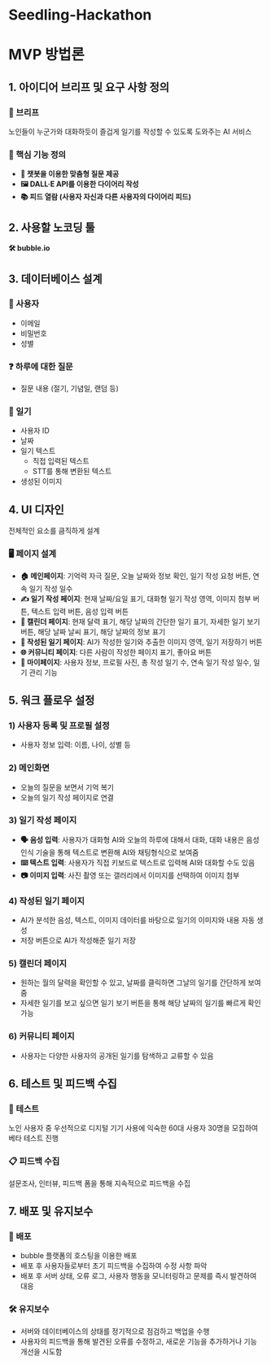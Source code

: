 # Seedling-Hackathon
# MVP 방법론

## 1. 아이디어 브리프 및 요구 사항 정의

### 📄 브리프
노인들이 누군가와 대화하듯이 즐겁게 일기를 작성할 수 있도록 도와주는 AI 서비스

### 🌟 핵심 기능 정의
- **🤖 챗봇을 이용한 맞춤형 질문 제공**
- **🖼️ DALL·E API를 이용한 다이어리 작성**
- **📚 피드 열람 (사용자 자신과 다른 사용자의 다이어리 피드)**

## 2. 사용할 노코딩 툴
**🛠️ bubble.io**

## 3. 데이터베이스 설계

### 👤 사용자
- 이메일
- 비밀번호
- 성별

### ❓ 하루에 대한 질문
- 질문 내용 (절기, 기념일, 랜덤 등)

### 📓 일기
- 사용자 ID
- 날짜
- 일기 텍스트
    - 직접 입력된 텍스트
    - STT를 통해 변환된 텍스트
- 생성된 이미지

## 4. UI 디자인
전체적인 요소를 큼직하게 설계

### 🖥️ 페이지 설계
- **🏠 메인페이지**: 기억력 자극 질문, 오늘 날짜와 정보 확인, 일기 작성 요청 버튼, 연속 일기 작성 일수
- **✍️ 일기 작성 페이지**: 현재 날짜/요일 표기, 대화형 일기 작성 영역, 이미지 첨부 버튼, 텍스트 입력 버튼, 음성 입력 버튼
- **📅 캘린더 페이지**: 현재 달력 표기, 해당 날짜의 간단한 일기 표기, 자세한 일기 보기 버튼, 해당 날짜 날씨 표기, 해당 날짜의 정보 표기
- **📝 작성된 일기 페이지**: AI가 작성한 일기와 추출한 이미지 영역, 일기 저장하기 버튼
- **🌐 커뮤니티 페이지**: 다른 사람이 작성한 페이지 표기, 좋아요 버튼
- **👤 마이페이지**: 사용자 정보, 프로필 사진, 총 작성 일기 수, 연속 일기 작성 일수, 일기 관리 기능

## 5. 워크 플로우 설정

### 1) 사용자 등록 및 프로필 설정
- 사용자 정보 입력: 이름, 나이, 성별 등

### 2) 메인화면
- 오늘의 질문을 보면서 기억 복기
- 오늘의 일기 작성 페이지로 연결

### 3) 일기 작성 페이지
- **🗣️ 음성 입력**: 사용자가 대화형 AI와 오늘의 하루에 대해서 대화, 대화 내용은 음성 인식 기술을 통해 텍스트로 변환해 AI와 채팅형식으로 보여줌
- **⌨️ 텍스트 입력**: 사용자가 직접 키보드로 텍스트로 입력해 AI와 대화할 수도 있음
- **📷 이미지 입력**: 사진 촬영 또는 갤러리에서 이미지를 선택하여 이미지 첨부

### 4) 작성된 일기 페이지
- AI가 분석한 음성, 텍스트, 이미지 데이터를 바탕으로 일기의 이미지와 내용 자동 생성
- 저장 버튼으로 AI가 작성해준 일기 저장

### 5) 캘린더 페이지
- 원하는 월의 달력을 확인할 수 있고, 날짜를 클릭하면 그날의 일기를 간단하게 보여줌
- 자세한 일기를 보고 싶으면 일기 보기 버튼을 통해 해당 날짜의 일기를 빠르게 확인 가능

### 6) 커뮤니티 페이지
- 사용자는 다양한 사용자의 공개된 일기를 탐색하고 교류할 수 있음

## 6. 테스트 및 피드백 수집

### 🧪 테스트
노인 사용자 중 우선적으로 디지털 기기 사용에 익숙한 60대 사용자 30명을 모집하여 베타 테스트 진행

### 📋 피드백 수집
설문조사, 인터뷰, 피드백 폼을 통해 지속적으로 피드백을 수집

## 7. 배포 및 유지보수

### 🚀 배포
- bubble 플랫폼의 호스팅을 이용한 배포
- 배포 후 사용자들로부터 초기 피드백을 수집하여 수정 사항 파악
- 배포 후 서버 상태, 오류 로그, 사용자 행동을 모니터링하고 문제를 즉시 발견하여 대응

### 🛠️ 유지보수
- 서버와 데이터베이스의 상태를 정기적으로 점검하고 백업을 수행
- 사용자의 피드백을 통해 발견된 오류를 수정하고, 새로운 기능을 추가하거나 기능 개선을 시도함
